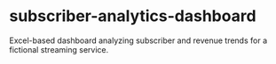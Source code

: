 # subscriber-analytics-dashboard
Excel-based dashboard analyzing subscriber and revenue trends for a fictional streaming service.
